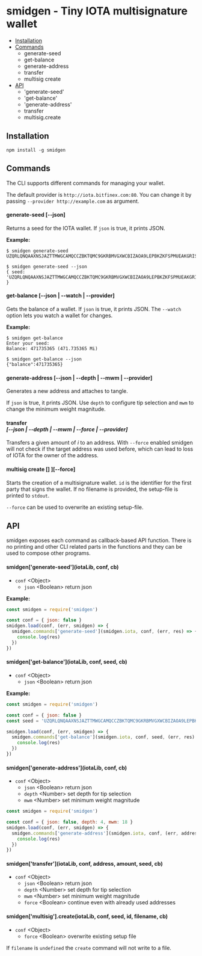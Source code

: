 # smidgen - Tiny IOTA multisignature wallet

  - [Installation](#installation)
  - [Commands](#commands)
    - generate-seed
    - get-balance
    - generate-address
    - transfer
    - multisig create
  - [API](#api)
    - 'generate-seed'
    - 'get-balance'
    - 'generate-address'
    - transfer
    - multisig.create

## Installation

```
npm install -g smidgen
```

## Commands

The CLI supports different commands for managing your wallet.

The default provider is `http://iota.bitfinex.com:80`. You can
change it by passing `--provider http://example.com` as argument.

#### generate-seed [--json]

Returns a seed for the IOTA wallet. If `json` is true, it prints JSON.

**Example:**

```
$ smidgen generate-seed
UZQRLQNQAAXNSJAZTTMWGCAMQCCZBKTQMC9GKRBMVGXWCBIZAOA9LEPBKZKFSPMUEAKGRISEDNOGPZNHG

$ smidgen generate-seed --json
{ seed: 'UZQRLQNQAAXNSJAZTTMWGCAMQCCZBKTQMC9GKRBMVGXWCBIZAOA9LEPBKZKFSPMUEAKGRISEDNOGPZNHG' }
```

#### get-balance [--json | --watch | --provider]

Gets the balance of a wallet. If `json` is true, it prints JSON.
The `--watch` option lets you watch a wallet for changes.

**Example:**

```
$ smidgen get-balance
Enter your seed:
Balance: 471735365 (471.735365 Mi)

$ smidgen get-balance --json
{"balance":471735365}
```

#### generate-address [--json | --depth | --mwm | --provider]

Generates a new address and attaches to tangle.

If `json` is true, it prints JSON.
Use `depth` to configure tip selection and `mwm` to change the minimum
weight magnitude.


#### transfer <amount> <address> [--json | --depth | --mwm | --force | --provider]

Transfers a given amount of *i* to an address.
With `--force` enabled smidgen will not check if the target address was used
before, which can lead to loss of IOTA for the owner of the address.

#### multisig create <id> [<file>] ][--force]

Starts the creation of a multisignature wallet. `id` is the identifier for
the first party that signs the wallet. If no filename is provided, the setup-file
is printed to `stdout`.

`--force` can be used to overwrite an existing setup-file.

## API

smidgen exposes each command as callback-based API function.
There is no printing and other CLI related parts in the functions and they
can be used to compose other programs.

#### smidgen['generate-seed'](iotaLib, conf, cb)

  - `conf` &lt;Object&gt;
    - `json` &lt;Boolean&gt; return json


**Example:**

```js
const smidgen = require('smidgen')

const conf = { json: false }
smidgen.load(conf, (err, smidgen) => {
  smidgen.commands['generate-seed'](smidgen.iota, conf, (err, res) => {
    console.log(res)
  })
})
```

#### smidgen['get-balance'](iotaLib, conf, seed, cb)

  - `conf` &lt;Object&gt;
    - `json` &lt;Boolean&gt; return json

**Example:**

```js
const smidgen = require('smidgen')

const conf = { json: false }
const seed = 'UZQRLQNQAAXNSJAZTTMWGCAMQCCZBKTQMC9GKRBMVGXWCBIZAOA9LEPBKZKFSPMUEAKGRISEDNOGPZNHG'

smidgen.load(conf, (err, smidgen) => {
  smidgen.commands['get-balance'](smidgen.iota, conf, seed, (err, res) => {
    console.log(res)
  })
})
```

#### smidgen['generate-address'](iotaLib, conf, cb)

  - `conf` &lt;Object&gt;
    - `json` &lt;Boolean&gt; return json
    - `depth` &lt;Number&gt; set depth for tip selection
    - `mwm` &lt;Number&gt; set minimum weight magnitude

```js
const smidgen = require('smidgen')

const conf = { json: false, depth: 4, mwm: 18 }
smidgen.load(conf, (err, smidgen) => {
  smidgen.commands['generate-address'](smidgen.iota, conf, (err, address) => {
    console.log(res)
  })
})
```

#### smidgen['transfer'](iotaLib, conf, address, amount, seed, cb)

  - `conf` &lt;Object&gt;
    - `json` &lt;Boolean&gt; return json
    - `depth` &lt;Number&gt; set depth for tip selection
    - `mwm` &lt;Number&gt; set minimum weight magnitude
    - `force` &lt;Boolean&gt; continue even with already used addresses

#### smidgen['multisig'].create(iotaLib, conf, seed, id, filename, cb)

  - `conf` &lt;Object&gt;
    - `force` &lt;Boolean&gt; overwrite existing setup file

If `filename` is `undefined` the `create` command will not write to a file.
